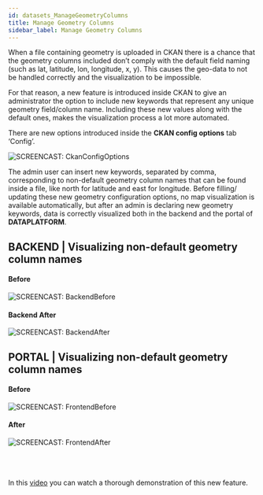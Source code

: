 ```yaml
---
id: datasets_ManageGeometryColumns
title: Manage Geometry Columns
sidebar_label: Manage Geometry Columns
---
```

When a file containing geometry is uploaded in CKAN there is a chance that the geometry columns included don’t comply with the default field naming (such as lat, latitude, lon, longitude, x, y). This causes the geo-data to not be handled correctly and the visualization to be impossible. 

For that reason, a new feature is introduced inside CKAN to give an administrator the option to include new keywords that represent any unique geometry field/column name. Including these new values along with the default ones, makes the visualization process a lot more automated.  


There are new options introduced inside the **CKAN config options** tab ‘Config’. 

<img class="imageStyle" src="/docs/assets/Dataplatform/ManageGeometryColumns/dataplatform_DATASETS_ManageGeometryColumns_CkanConfigOptions.png" alt="SCREENCAST: CkanConfigOptions">

The admin user can insert new keywords, separated by comma, corresponding to non-default geometry column names that can be found inside a file, like north for latitude and east for longitude.
Before filling/ updating these new geometry configuration options, no map visualization is available automatically, but after an admin is declaring new geometry keywords, data is correctly visualized both in the backend and the portal of **DATAPLATFORM**.

## BACKEND | Visualizing non-default geometry column names
####  Before
<img class="imageStyle" src="/docs/assets/Dataplatform/ManageGeometryColumns/dataplatform_DATASETS_ManageGeometryColumns_BackendBefore.png" alt="SCREENCAST: BackendBefore">

#### Backend After
<img class="imageStyle" src="/docs/assets/Dataplatform/ManageGeometryColumns/dataplatform_DATASETS_ManageGeometryColumns_BackendAfter.png" alt="SCREENCAST: BackendAfter"> 

## PORTAL | Visualizing non-default geometry column names
#### Before
<img class="imageStyle" src="/docs/assets/Dataplatform/ManageGeometryColumns/dataplatform_DATASETS_ManageGeometryColumns_FrontendBefore.png" alt="SCREENCAST: FrontendBefore">

#### After
<img class="imageStyle" src="/docs/assets/Dataplatform/ManageGeometryColumns/dataplatform_DATASETS_ManageGeometryColumns_FrontendAfter.png" alt="SCREENCAST: FrontendAfter">

<br><br><br>
In this <a href="https://youtu.be/GSPkD3FfWqM">video</a> you can watch a thorough demonstration of this new feature.


